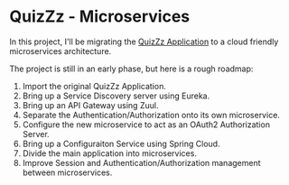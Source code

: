 # QuizZz - Microservices

In this project, I'll be migrating the [QuizZz Application](https://github.com/oojorgeoo89/QuizZz) to a cloud friendly microservices architecture.

The project is still in an early phase, but here is a rough roadmap:

1. Import the original QuizZz Application.
2. Bring up a Service Discovery server using Eureka.
3. Bring up an API Gateway using Zuul.
4. Separate the Authentication/Authorization onto its own microservice.
5. Configure the new microservice to act as an OAuth2 Authorization Server.
6. Bring up a Configuraiton Service using Spring Cloud.
7. Divide the main application into microservices.
8. Improve Session and Authentication/Authorization management between microservices.​
